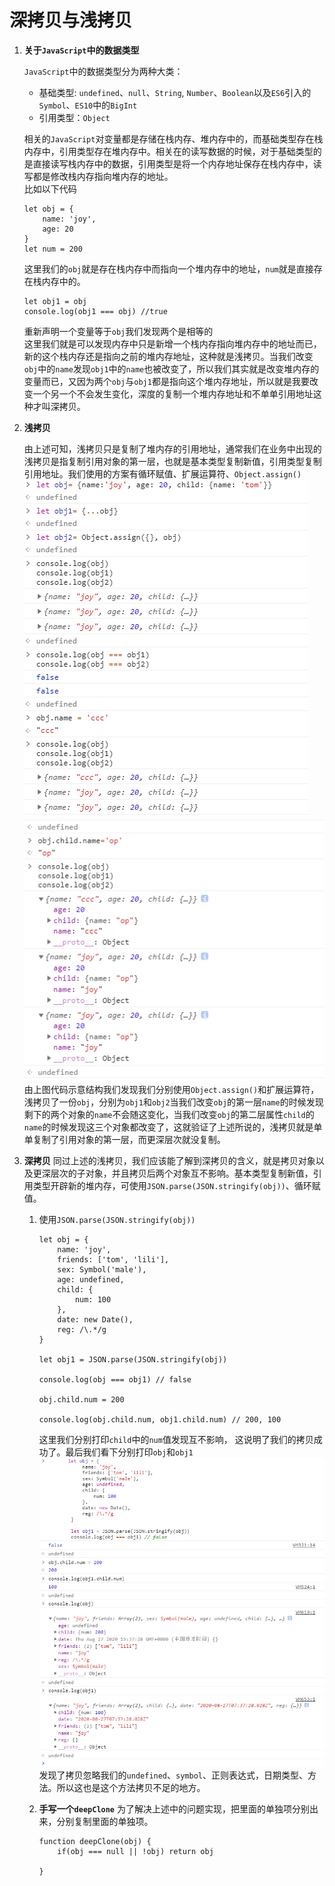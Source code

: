 # 深拷贝与浅拷贝

1. <strong>关于`JavaScript`中的数据类型</strong>

    `JavaScript`中的数据类型分为两种大类：
    * 基础类型: `undefined`、`null`、`String`, `Number`、`Boolean`以及`ES6`引入的`Symbol`、`ES10`中的`BigInt`
    * 引用类型：`Object`

    相关的`JavaScript`对变量都是存储在栈内存、堆内存中的，而基础类型存在栈内存中，引用类型存在堆内存中。相关在的读写数据的时候，对于基础类型的是直接读写栈内存中的数据，引用类型是将一个内存地址保存在栈内存中，读写都是修改栈内存指向堆内存的地址。<br>
    比如以下代码
    ```
    let obj = {
        name: 'joy',
        age: 20
    }
    let num = 200
    ```
    这里我们的`obj`就是存在栈内存中而指向一个堆内存中的地址，`num`就是直接存在栈内存中的。

    ```
    let obj1 = obj
    console.log(obj1 === obj) //true
    ```
    重新声明一个变量等于`obj`我们发现两个是相等的 <br>
    这里我们就是可以发现内存中只是新增一个栈内存指向堆内存中的地址而已，新的这个栈内存还是指向之前的堆内存地址，这种就是浅拷贝。当我们改变`obj`中的`name`发现`obj1`中的`name`也被改变了，所以我们其实就是改变堆内存的变量而已，又因为两个`obj`与`obj1`都是指向这个堆内存地址，所以就是我要改变一个另一个不会发生变化，深度的复制一个堆内存地址和不单单引用地址这种才叫深拷贝。

2. <strong>浅拷贝</strong>

    由上述可知，浅拷贝只是复制了堆内存的引用地址，通常我们在业务中出现的浅拷贝是指复制引用对象的第一层，也就是基本类型复制新值，引用类型复制引用地址。我们使用的方案有循环赋值、扩展运算符、`Object.assign()`<br>
    <img src ="https://raw.githubusercontent.com/jetBn/blog/master/assets/md_images/ndeep.png"/>
    <img src ="https://raw.githubusercontent.com/jetBn/blog/master/assets/md_images/ndeep1.png"/>
    由上图代码示意结构我们发现我们分别使用`Object.assign()`和扩展运算符，浅拷贝了一份`obj`，分别为`obj1`和`obj2`当我们改变`obj`的第一层`name`的时候发现剩下的两个对象的`name`不会随这变化，当我们改变`obj`的第二层属性`child`的`name`的时候发现这三个对象都改变了，这就验证了上述所说的，浅拷贝就是单单复制了引用对象的第一层，而更深层次就没复制。


3. <strong>深拷贝</strong>
    同过上述的浅拷贝，我们应该能了解到深拷贝的含义，就是拷贝对象以及更深层次的子对象，并且拷贝后两个对象互不影响。基本类型复制新值，引用类型开辟新的堆内存，可使用`JSON.parse(JSON.stringify(obj))`、循环赋值。
    1. 使用`JSON.parse(JSON.stringify(obj))`
        ```
        let obj = {
            name: 'joy',
            friends: ['tom', 'lili'],
            sex: Symbol('male'),
            age: undefined,
            child: {
                num: 100
            },
            date: new Date(),
            reg: /\.*/g
        }

        let obj1 = JSON.parse(JSON.stringify(obj))

        console.log(obj === obj1) // false

        obj.child.num = 200

        console.log(obj.child.num, obj1.child.num) // 200, 100
        ```
        这里我们分别打印`child`中的`num`值发现互不影响， 这说明了我们的拷贝成功了。最后我们看下分别打印`obj`和`obj1`
            <img src ="https://raw.githubusercontent.com/jetBn/blog/master/assets/md_images/ndeep2.png"/>
        发现了拷贝忽略我们的`undefined`、`symbol`、正则表达式，日期类型、方法。所以这也是这个方法拷贝不足的地方。
    2. <strong> 手写一个`deepClone`</strong>
        为了解决上述中的问题实现，把里面的单独项分别出来，分别复制里面的单独项。

        ```
        function deepClone(obj) {
            if(obj === null || !obj) return obj
    
        }

        ```

